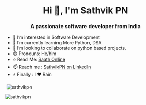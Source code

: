 <h1 align="center">Hi 👋, I'm Sathvik PN</h1>
<h3 align="center">A passionate software developer from India</h3>

- 💖 I’m interested in Software Development
- 🌱 I’m currently learning More Python, DSA
- 💞️ I’m looking to collaborate on python based projects.
- 😄 Pronouns: He/him
- ⭐ Read Me: [Saath Online](http://saathonline.blogspot.com/)
- 📫 Reach me : [SathvikPN on LinkedIn](http://www.linkedin.com/in/sathvik-p-n)
- ⚡ Finally : I ❤ Rain

<p>&nbsp;<img align="center" src="https://github-readme-stats.vercel.app/api?username=sathvikpn&show_icons=true&locale=en" alt="sathvikpn" /></p>

<p><img align="left" src="https://github-readme-stats.vercel.app/api/top-langs?username=sathvikpn&show_icons=true&locale=en&layout=compact" alt="sathvikpn" /></p>

<!---
SathvikPN/SathvikPN is a ✨ special ✨ repository because its `README.md` (this file) appears on your GitHub profile.
You can click the Preview link to take a look at your changes.
--->
